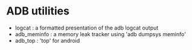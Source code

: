 # ADB utilities

- logcat : a formatted presentation of the adb logcat output
- adb_meminfo : a memory leak tracker using 'adb dumpsys meminfo'
- adb_top : 'top' for android
